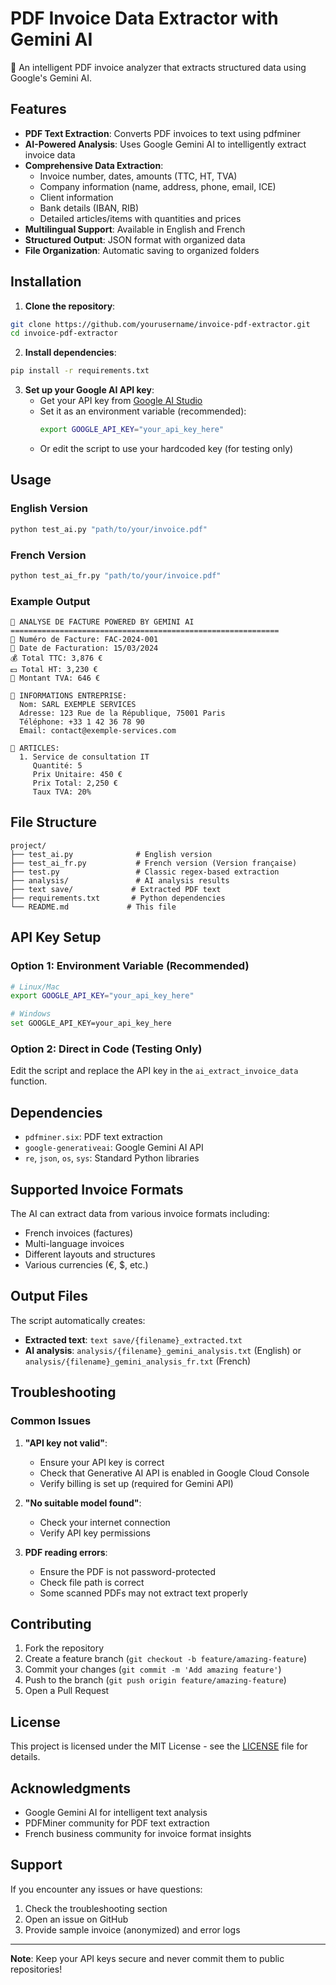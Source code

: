 # PDF Invoice Data Extractor with Gemini AI

🤖 An intelligent PDF invoice analyzer that extracts structured data using Google's Gemini AI.

## Features

- **PDF Text Extraction**: Converts PDF invoices to text using pdfminer
- **AI-Powered Analysis**: Uses Google Gemini AI to intelligently extract invoice data
- **Comprehensive Data Extraction**:
  - Invoice number, dates, amounts (TTC, HT, TVA)
  - Company information (name, address, phone, email, ICE)
  - Client information
  - Bank details (IBAN, RIB)
  - Detailed articles/items with quantities and prices
- **Multilingual Support**: Available in English and French
- **Structured Output**: JSON format with organized data
- **File Organization**: Automatic saving to organized folders

## Installation

1. **Clone the repository**:
```bash
git clone https://github.com/yourusername/invoice-pdf-extractor.git
cd invoice-pdf-extractor
```

2. **Install dependencies**:
```bash
pip install -r requirements.txt
```

3. **Set up your Google AI API key**:
   - Get your API key from [Google AI Studio](https://makersuite.google.com/app/apikey)
   - Set it as an environment variable (recommended):
     ```bash
     export GOOGLE_API_KEY="your_api_key_here"
     ```
   - Or edit the script to use your hardcoded key (for testing only)

## Usage

### English Version
```bash
python test_ai.py "path/to/your/invoice.pdf"
```

### French Version
```bash
python test_ai_fr.py "path/to/your/invoice.pdf"
```

### Example Output
```
🤖 ANALYSE DE FACTURE POWERED BY GEMINI AI
============================================================
📄 Numéro de Facture: FAC-2024-001
📅 Date de Facturation: 15/03/2024
💰 Total TTC: 3,876 €
💵 Total HT: 3,230 €
🧾 Montant TVA: 646 €

🏢 INFORMATIONS ENTREPRISE:
  Nom: SARL EXEMPLE SERVICES
  Adresse: 123 Rue de la République, 75001 Paris
  Téléphone: +33 1 42 36 78 90
  Email: contact@exemple-services.com

🛒 ARTICLES:
  1. Service de consultation IT
     Quantité: 5
     Prix Unitaire: 450 €
     Prix Total: 2,250 €
     Taux TVA: 20%
```

## File Structure

```
project/
├── test_ai.py              # English version
├── test_ai_fr.py           # French version (Version française)
├── test.py                 # Classic regex-based extraction
├── analysis/               # AI analysis results
├── text save/             # Extracted PDF text
├── requirements.txt       # Python dependencies
└── README.md             # This file
```

## API Key Setup

### Option 1: Environment Variable (Recommended)
```bash
# Linux/Mac
export GOOGLE_API_KEY="your_api_key_here"

# Windows
set GOOGLE_API_KEY=your_api_key_here
```

### Option 2: Direct in Code (Testing Only)
Edit the script and replace the API key in the `ai_extract_invoice_data` function.

## Dependencies

- `pdfminer.six`: PDF text extraction
- `google-generativeai`: Google Gemini AI API
- `re`, `json`, `os`, `sys`: Standard Python libraries

## Supported Invoice Formats

The AI can extract data from various invoice formats including:
- French invoices (factures)
- Multi-language invoices
- Different layouts and structures
- Various currencies (€, $, etc.)

## Output Files

The script automatically creates:
- **Extracted text**: `text save/{filename}_extracted.txt`
- **AI analysis**: `analysis/{filename}_gemini_analysis.txt` (English) or `analysis/{filename}_gemini_analysis_fr.txt` (French)

## Troubleshooting

### Common Issues

1. **"API key not valid"**: 
   - Ensure your API key is correct
   - Check that Generative AI API is enabled in Google Cloud Console
   - Verify billing is set up (required for Gemini API)

2. **"No suitable model found"**:
   - Check your internet connection
   - Verify API key permissions

3. **PDF reading errors**:
   - Ensure the PDF is not password-protected
   - Check file path is correct
   - Some scanned PDFs may not extract text properly

## Contributing

1. Fork the repository
2. Create a feature branch (`git checkout -b feature/amazing-feature`)
3. Commit your changes (`git commit -m 'Add amazing feature'`)
4. Push to the branch (`git push origin feature/amazing-feature`)
5. Open a Pull Request

## License

This project is licensed under the MIT License - see the [LICENSE](LICENSE) file for details.

## Acknowledgments

- Google Gemini AI for intelligent text analysis
- PDFMiner community for PDF text extraction
- French business community for invoice format insights

## Support

If you encounter any issues or have questions:
1. Check the troubleshooting section
2. Open an issue on GitHub
3. Provide sample invoice (anonymized) and error logs

---

**Note**: Keep your API keys secure and never commit them to public repositories!
